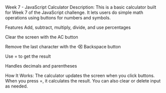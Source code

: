 Week 7 - JavaScript Calculator
Description:
This is a basic calculator built for Week 7 of the JavaScript challenge. It lets users do simple math operations using buttons for numbers and symbols.

Features
Add, subtract, multiply, divide, and use percentages

Clear the screen with the AC button

Remove the last character with the ⌫ Backspace button

Use = to get the result

Handles decimals and parentheses

How It Works:
The calculator updates the screen when you click buttons. When you press =, it calculates the result. You can also clear or delete input as needed.
